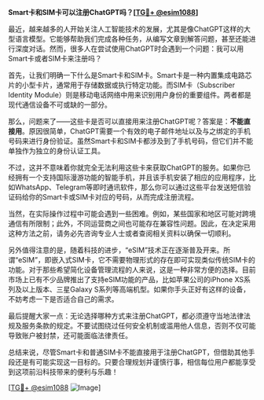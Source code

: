 **Smart卡和SIM卡可以注册ChatGPT吗？[[TG💪+ @esim1088](https://t.me/s/esim1088)]**

最近，越来越多的人开始关注人工智能技术的发展，尤其是像ChatGPT这样的大型语言模型。它能够帮助我们完成各种任务，从编写文章到解答问题，甚至还能进行深度对话。然而，很多人在尝试使用ChatGPT时会遇到一个问题：我可以用Smart卡或者SIM卡来注册吗？

首先，让我们明确一下什么是Smart卡和SIM卡。Smart卡是一种内置集成电路芯片的小型卡片，通常用于存储数据或执行特定功能。而SIM卡（Subscriber Identity Module）则是移动电话网络中用来识别用户身份的重要组件。两者都是现代通信设备不可或缺的一部分。

那么，问题来了——这些卡是否可以直接用来注册ChatGPT呢？答案是：**不能直接用**。原因很简单，ChatGPT需要一个有效的电子邮件地址以及与之绑定的手机号码来进行身份验证。虽然Smart卡和SIM卡都涉及到了手机号码，但它们并不能单独作为独立的身份认证工具。

不过，这并不意味着你就完全无法利用这些卡来获取ChatGPT的服务。如果你已经拥有一个支持国际漫游功能的智能手机，并且该手机安装了相应的应用程序，比如WhatsApp、Telegram等即时通讯软件，那么你可以通过这些平台发送短信验证码给你的Smart卡或SIM卡对应的号码，从而完成注册流程。

当然，在实际操作过程中可能会遇到一些困难。例如，某些国家和地区可能对跨境通信有所限制；此外，不同运营商之间也可能存在兼容性问题。因此，在决定采用这种方法之前，请务必先咨询专业人士或者查阅相关资料以确保一切顺利。

另外值得注意的是，随着科技的进步，“eSIM”技术正在逐渐普及开来。所谓“eSIM”，即嵌入式SIM卡，它不需要物理形式的存在即可实现类似传统SIM卡的功能。对于那些希望简化设备管理流程的人来说，这是一种非常方便的选择。目前市场上已有不少品牌推出了支持eSIM功能的产品，比如苹果公司的iPhone XS系列及以上版本、三星Galaxy S系列等高端机型。如果你手头正好有这样的设备，不妨考虑一下是否适合自己的需求。

最后提醒大家一点：无论选择哪种方式来注册ChatGPT，都必须遵守当地法律法规及服务条款的规定。不要试图绕过任何安全机制或滥用他人信息，否则不仅可能导致账户被封禁，还可能面临法律责任。

总结来说，尽管Smart卡和普通SIM卡不能直接用于注册ChatGPT，但借助其他手段还是有可能实现这一目标的。只要合理规划并谨慎行事，相信每位用户都能享受到这项前沿科技带来的便利与乐趣！

[[TG💪+ @esim1088](https://t.me/s/esim1088) ![Image](https://i.postimg.cc/4NQfJmqS/Snipaste-2025-05-13-00-14-12.png)]